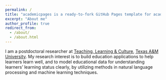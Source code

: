 ```yaml
---
permalink: /
title: "academicpages is a ready-to-fork GitHub Pages template for academic personal websites"
excerpt: "About me"
author_profile: true
redirect_from: 
  - /about/
  - /about.html
---
```


I am a postdoctoral researcher at [Teaching, Learning & Culture](http://tlac.tamu.edu/), [Texas A&M University](http://www.tamu.edu/). My research interest is to build education applications to help learners learn well, and to model educational data for understanding learners’ learning status clearly, by utilizing methods in natural language processing and machine learning techniques.
